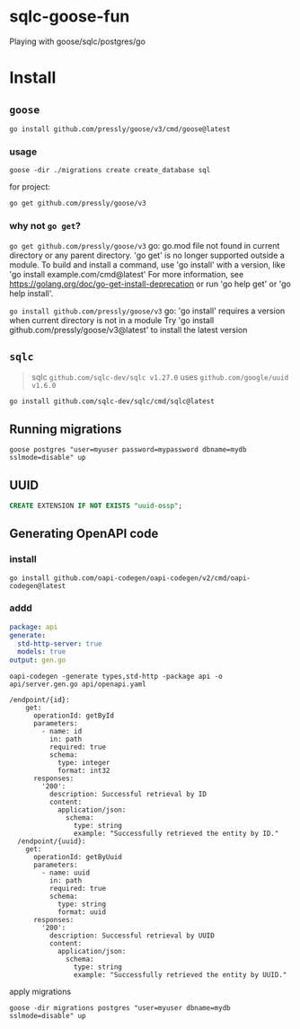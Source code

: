 # sqlc-goose-fun
Playing with goose/sqlc/postgres/go

# Install

## `goose`

```shell
go install github.com/pressly/goose/v3/cmd/goose@latest
```

### usage 

```shell
goose -dir ./migrations create create_database sql
```

for project:
```shell
go get github.com/pressly/goose/v3
```

### why not `go get`?

`go get github.com/pressly/goose/v3`
go: go.mod file not found in current directory or any parent directory.
	'go get' is no longer supported outside a module.
	To build and install a command, use 'go install' with a version,
	like 'go install example.com/cmd@latest'
	For more information, see https://golang.org/doc/go-get-install-deprecation
	or run 'go help get' or 'go help install'.

`go install github.com/pressly/goose/v3`
go: 'go install' requires a version when current directory is not in a module
	Try 'go install github.com/pressly/goose/v3@latest' to install the latest version

## `sqlc`

> sqlc `github.com/sqlc-dev/sqlc v1.27.0` uses `github.com/google/uuid v1.6.0`

```shell
go install github.com/sqlc-dev/sqlc/cmd/sqlc@latest
```

## Running migrations

```shell
goose postgres "user=myuser password=mypassword dbname=mydb sslmode=disable" up
```

## UUID

```sql
CREATE EXTENSION IF NOT EXISTS "uuid-ossp";
```

## Generating OpenAPI code

### install
```shell
go install github.com/oapi-codegen/oapi-codegen/v2/cmd/oapi-codegen@latest
```

### addd
```yaml
package: api
generate:
  std-http-server: true
  models: true
output: gen.go
```

```shell
oapi-codegen -generate types,std-http -package api -o api/server.gen.go api/openapi.yaml
```

```
/endpoint/{id}:
    get:
      operationId: getById
      parameters:
        - name: id
          in: path
          required: true
          schema:
            type: integer
            format: int32
      responses:
        '200':
          description: Successful retrieval by ID
          content:
            application/json:
              schema:
                type: string
                example: "Successfully retrieved the entity by ID."
  /endpoint/{uuid}:
    get:
      operationId: getByUuid
      parameters:
        - name: uuid
          in: path
          required: true
          schema:
            type: string
            format: uuid
      responses:
        '200':
          description: Successful retrieval by UUID
          content:
            application/json:
              schema:
                type: string
                example: "Successfully retrieved the entity by UUID."
```

apply migrations
```shell
goose -dir migrations postgres "user=myuser dbname=mydb sslmode=disable" up
```